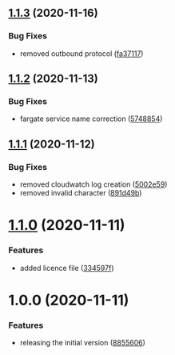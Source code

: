 ## [1.1.3](http://bitbucket.org/adaptavistlabs/module-aws-fargate/compare/v1.1.2...v1.1.3) (2020-11-16)


### Bug Fixes

* removed outbound protocol ([fa37117](http://bitbucket.org/adaptavistlabs/module-aws-fargate/commits/fa37117a46a27d0fe760055d1cbd1084c532f306))

## [1.1.2](http://bitbucket.org/adaptavistlabs/module-aws-fargate/compare/v1.1.1...v1.1.2) (2020-11-13)


### Bug Fixes

* fargate service name correction ([5748854](http://bitbucket.org/adaptavistlabs/module-aws-fargate/commits/5748854bcb44ed7f63089f3f0b5d971b14cbd452))

## [1.1.1](http://bitbucket.org/adaptavistlabs/module-aws-fargate/compare/v1.1.0...v1.1.1) (2020-11-12)


### Bug Fixes

* removed cloudwatch log creation ([5002e59](http://bitbucket.org/adaptavistlabs/module-aws-fargate/commits/5002e59ecea420fc44d08c986a46641ec6e7b445))
* removed invalid character ([891d49b](http://bitbucket.org/adaptavistlabs/module-aws-fargate/commits/891d49b0052b9846fbfe0bdf57d092a09f34e3a9))

# [1.1.0](http://bitbucket.org/adaptavistlabs/module-aws-fargate/compare/v1.0.0...v1.1.0) (2020-11-11)


### Features

* added licence file ([334597f](http://bitbucket.org/adaptavistlabs/module-aws-fargate/commits/334597f902821f84eec31e653334b06fa470c9bf))

# 1.0.0 (2020-11-11)


### Features

* releasing the initial version ([8855606](http://bitbucket.org/adaptavistlabs/module-aws-fargate/commits/8855606dbbda2e77b3ae2ceade91a3f7e068dac8))
